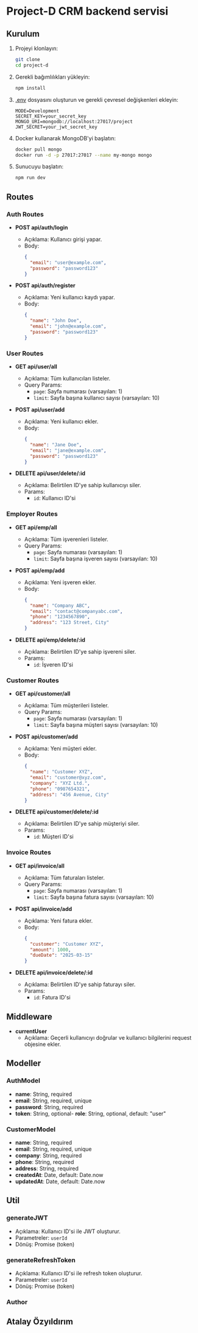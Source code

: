# Project-D CRM backend servisi

## Kurulum

1. Projeyi klonlayın:
    ```bash
    git clone 
    cd project-d
    ```

2. Gerekli bağımlılıkları yükleyin:
    ```bash
    npm install
    ```

3. [.env](http://_vscodecontentref_/0) dosyasını oluşturun ve gerekli çevresel değişkenleri ekleyin:
    ```properties
    MODE=Development
    SECRET_KEY=your_secret_key
    MONGO_URI=mongodb://localhost:27017/project
    JWT_SECRET=your_jwt_secret_key
    ```

4. Docker kullanarak MongoDB'yi başlatın:
    ```bash
    docker pull mongo
    docker run -d -p 27017:27017 --name my-mongo mongo
    ```

5. Sunucuyu başlatın:
    ```bash
    npm run dev
    ```

## Routes

### Auth Routes

- **POST api/auth/login**
    - Açıklama: Kullanıcı girişi yapar.
    - Body:
        ```json
        {
          "email": "user@example.com",
          "password": "password123"
        }
        ```

- **POST api/auth/register**
    - Açıklama: Yeni kullanıcı kaydı yapar.
    - Body:
        ```json
        {
          "name": "John Doe",
          "email": "john@example.com",
          "password": "password123"
        }
        ```

### User Routes

- **GET api/user/all**
    - Açıklama: Tüm kullanıcıları listeler.
    - Query Params:
        - `page`: Sayfa numarası (varsayılan: 1)
        - `limit`: Sayfa başına kullanıcı sayısı (varsayılan: 10)

- **POST api/user/add**
    - Açıklama: Yeni kullanıcı ekler.
    - Body:
        ```json
        {
          "name": "Jane Doe",
          "email": "jane@example.com",
          "password": "password123"
        }
        ```

- **DELETE api/user/delete/:id**
    - Açıklama: Belirtilen ID'ye sahip kullanıcıyı siler.
    - Params:
        - `id`: Kullanıcı ID'si

### Employer Routes

- **GET api/emp/all**
    - Açıklama: Tüm işverenleri listeler.
    - Query Params:
        - `page`: Sayfa numarası (varsayılan: 1)
        - `limit`: Sayfa başına işveren sayısı (varsayılan: 10)

- **POST api/emp/add**
    - Açıklama: Yeni işveren ekler.
    - Body:
        ```json
        {
          "name": "Company ABC",
          "email": "contact@companyabc.com",
          "phone": "1234567890",
          "address": "123 Street, City"
        }
        ```

- **DELETE api/emp/delete/:id**
    - Açıklama: Belirtilen ID'ye sahip işvereni siler.
    - Params:
        - `id`: İşveren ID'si

### Customer Routes

- **GET api/customer/all**
    - Açıklama: Tüm müşterileri listeler.
    - Query Params:
        - `page`: Sayfa numarası (varsayılan: 1)
        - `limit`: Sayfa başına müşteri sayısı (varsayılan: 10)

- **POST api/customer/add**
    - Açıklama: Yeni müşteri ekler.
    - Body:
        ```json
        {
          "name": "Customer XYZ",
          "email": "customer@xyz.com",
          "company": "XYZ Ltd.",
          "phone": "0987654321",
          "address": "456 Avenue, City"
        }
        ```

- **DELETE api/customer/delete/:id**
    - Açıklama: Belirtilen ID'ye sahip müşteriyi siler.
    - Params:
        - `id`: Müşteri ID'si

### Invoice Routes

- **GET api/invoice/all**
    - Açıklama: Tüm faturaları listeler.
    - Query Params:
        - `page`: Sayfa numarası (varsayılan: 1)
        - `limit`: Sayfa başına fatura sayısı (varsayılan: 10)

- **POST api/invoice/add**
    - Açıklama: Yeni fatura ekler.
    - Body:
        ```json
        {
          "customer": "Customer XYZ",
          "amount": 1000,
          "dueDate": "2025-03-15"
        }
        ```

- **DELETE api/invoice/delete/:id**
    - Açıklama: Belirtilen ID'ye sahip faturayı siler.
    - Params:
        - `id`: Fatura ID'si

## Middleware

- **currentUser**
    - Açıklama: Geçerli kullanıcıyı doğrular ve kullanıcı bilgilerini request objesine ekler.

## Modeller

### AuthModel

- **name**: String, required
- **email**: String, required, unique
- **password**: String, required
- **token**: String, 
optional- **role**: String, optional, default: "user"

### CustomerModel

- **name**: String, required
- **email**: String, required, unique
- **company**: String, required
- **phone**: String, required
- **address**: String, required
- **createdAt**: Date, default: Date.now
- **updatedAt**: Date, default: Date.now

## Util

### generateJWT

- Açıklama: Kullanıcı ID'si ile JWT oluşturur.
- Parametreler: `userId`
- Dönüş: Promise (token)

### generateRefreshToken

- Açıklama: Kullanıcı ID'si ile refresh token oluşturur.
- Parametreler: `userId`
- Dönüş: Promise (token)

### Author

## Atalay Özyıldırım